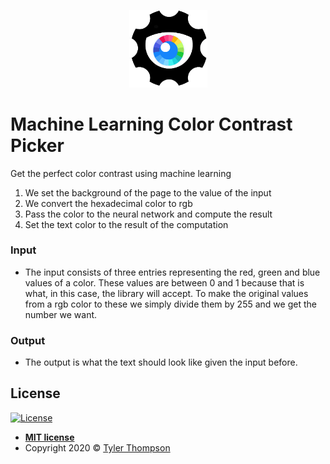 
<p align="center">
  <img src="images/logo.png" width="125px" alt="MachineLearningColorContrast"/>
</p>

# Machine Learning Color Contrast Picker
Get the perfect color contrast using machine learning

1. We set the background of the page to the value of the input
2. We convert the hexadecimal color to rgb
3. Pass the color to the neural network and compute the result
4. Set the text color to the result of the computation

### Input
- The input consists of three entries representing the red, green and blue values of a color. These values are between 0 and 1 because that is what, in this case, the library will accept. To make the original values from a rgb color to these we simply divide them by 255 and we get the number we want.
### Output
- The output is what the text should look like given the input before.


## License

[![License](http://img.shields.io/:license-mit-blue.svg?style=flat-square)](http://badges.mit-license.org)

- **[MIT license](http://opensource.org/licenses/mit-license.php)**
- Copyright 2020 © <a href="https://tylerthompson.me" target="_blank">Tyler Thompson</a>
